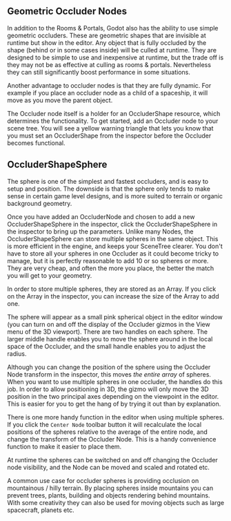 ## Geometric Occluder Nodes

In addition to the Rooms & Portals, Godot also has the ability to use simple geometric occluders. These are geometric shapes that are invisible at runtime but show in the editor. Any object that is fully occluded by the shape (behind or in some cases inside) will be culled at runtime. They are designed to be simple to use and inexpensive at runtime, but the trade off is they may not be as effective at culling as rooms & portals. Nevertheless they can still significantly boost performance in some situations.

Another advantage to occluder nodes is that they are fully dynamic. For example if you place an occluder node as a child of a spaceship, it will move as you move the parent object.

The Occluder node itself is a holder for an OccluderShape resource, which determines the functionality. To get started, add an Occluder node to your scene tree. You will see a yellow warning triangle that lets you know that you must set an OccluderShape from the inspector before the Occluder becomes functional.

## OccluderShapeSphere
The sphere is one of the simplest and fastest occluders, and is easy to setup and position. The downside is that the sphere only tends to make sense in certain game level designs, and is more suited to terrain or organic background geometry.

Once you have added an OccluderNode and chosen to add a new OccluderShapeSphere in the inspector, click the OccluderShapeSphere in the inspector to bring up the parameters. Unlike many Nodes, the OccluderShapeSphere can store multiple spheres in the same object. This is more efficient in the engine, and keeps your SceneTree clearer. You don't have to store all your spheres in one Occluder as it could become tricky to manage, but it is perfectly reasonable to add 10 or so spheres or more. They are very cheap, and often the more you place, the better the match you will get to your geometry.

In order to store multiple spheres, they are stored as an Array. If you click on the Array in the inspector, you can increase the size of the Array to add one.

The sphere will appear as a small pink spherical object in the editor window (you can turn on and off the display of the Occluder gizmos in the View menu of the 3D viewport). There are two handles on each sphere. The larger middle handle enables you to move the sphere around in the local space of the Occluder, and the small handle enables you to adjust the radius.

Although you can change the position of the sphere using the Occluder Node transform in the inspector, this moves _the entire array_ of spheres. When you want to use multiple spheres in one occluder, the handles do this job. In order to allow positioning in 3D, the gizmo will only move the 3D position in the two principal axes depending on the viewpoint in the editor. This is easier for you to get the hang of by trying it out than by explanation.

There is one more handy function in the editor when using multiple spheres. If you click the `Center Node` toolbar button it will recalculate the local positions of the spheres relative to the average of the entire node, and change the transform of the Occluder Node. This is a handy convenience function to make it easier to place them.

At runtime the spheres can be switched on and off changing the Occluder node visibility, and the Node can be moved and scaled and rotated etc.

A common use case for occluder spheres is providing occlusion on mountainous / hilly terrain. By placing spheres inside mountains you can prevent trees, plants, building and objects rendering behind mountains. With some creativity they can also be used for moving objects such as large spacecraft, planets etc.









